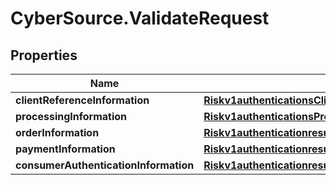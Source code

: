 # CyberSource.ValidateRequest

## Properties
Name | Type | Description | Notes
------------ | ------------- | ------------- | -------------
**clientReferenceInformation** | [**Riskv1authenticationsClientReferenceInformation**](Riskv1authenticationsClientReferenceInformation.md) |  | [optional] 
**processingInformation** | [**Riskv1authenticationsProcessingInformation**](Riskv1authenticationsProcessingInformation.md) |  | [optional] 
**orderInformation** | [**Riskv1authenticationresultsOrderInformation**](Riskv1authenticationresultsOrderInformation.md) |  | [optional] 
**paymentInformation** | [**Riskv1authenticationresultsPaymentInformation**](Riskv1authenticationresultsPaymentInformation.md) |  | [optional] 
**consumerAuthenticationInformation** | [**Riskv1authenticationresultsConsumerAuthenticationInformation**](Riskv1authenticationresultsConsumerAuthenticationInformation.md) |  | [optional] 


